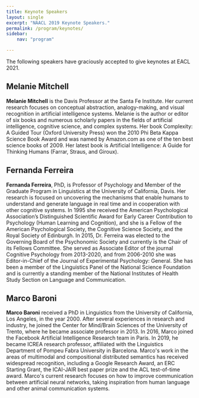 ```yaml
---
title: Keynote Speakers
layout: single
excerpt: "NAACL 2019 Keynote Speakers."
permalink: /program/keynotes/
sidebar: 
    nav: "program"

---
```


The following speakers have graciously accepted to give keynotes at EACL 2021.

## Melanie Mitchell

<!-- <figure>
  <img src="/assets/images/keynotes/melanie.jpg" />
</figure> -->

<div class="keynote-photo" id="melanie"></div>

<strong>Melanie Mitchell</strong> is the Davis Professor at the Santa Fe Institute. Her current research focuses on conceptual abstraction, analogy-making, and visual recognition in artificial intelligence systems.
Melanie is the author or editor of six books and numerous scholarly papers in the fields of artificial intelligence, cognitive science, and complex systems. Her book Complexity: A Guided Tour (Oxford University Press) won the 2010 Phi Beta Kappa Science Book Award and was named by Amazon.com as one of the ten best science books of 2009. Her latest book is Artificial Intelligence: A Guide for Thinking Humans (Farrar, Straus, and Giroux). 

## Fernanda Ferreira

<!-- <figure>
  <img src="/assets/images/keynotes/fernanda.jpg" />
</figure> -->

<div class="keynote-photo" id="fernanda"></div>

<strong>Fernanda Ferreira</strong>, PhD, is Professor of Psychology and Member of the Graduate Program in Linguistics at the University of California, Davis. Her research is focused on uncovering the mechanisms that enable humans to understand and generate language in real time and in cooperation with other cognitive systems. In 1995 she received the American Psychological Association’s Distinguished Scientific Award for Early Career Contribution to Psychology (Human Learning and Cognition), and she is a Fellow of the American Psychological Society, the Cognitive Science Society, and the Royal Society of Edinburgh. In 2015, Dr. Ferreira was elected to the Governing Board of the Psychonomic Society and currently is the Chair of its Fellows Committee. She served as Associate Editor of the journal Cognitive Psychology from 2013-2020, and from 2006-2010 she was Editor-in-Chief of the Journal of Experimental Psychology: General. She has been a member of the Linguistics Panel of the National Science Foundation and is currently a standing member of the National Institutes of Health Study Section on Language and Communication.

## Marco Baroni

<!-- <figure>
  <img src="/assets/images/keynotes/marco.jpg" />
</figure> -->

<div class="keynote-photo" id="marco"></div>

<strong>Marco Baroni</strong> received a PhD in Linguistics from the University of California, Los Angeles, in the year 2000. After several experiences in research and industry, he joined the Center for Mind/Brain Sciences of the University of Trento, where he became associate professor in 2013. In 2016, Marco joined the Facebook Artificial Intelligence Research team in Paris. In 2019, he became ICREA research professor, affiliated with the Linguistics Department of Pompeu Fabra University in Barcelona. Marco's work in the areas of multimodal and compositional distributed semantics has received widespread recognition, including a Google Research Award, an ERC Starting Grant, the ICAI-JAIR best paper prize and the ACL test-of-time award. Marco's current research focuses on how to improve communication between artificial neural networks, taking inspiration from human language and other animal communication systems.
